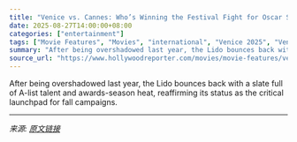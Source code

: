 ```yaml
---
title: "Venice vs. Cannes: Who’s Winning the Festival Fight for Oscar Supremacy?"
date: 2025-08-27T14:00:00+08:00
categories: ["entertainment"]
tags: ["Movie Features", "Movies", "international", "Venice 2025", "Venice Film Festival"]
summary: "After being overshadowed last year, the Lido bounces back with a slate full of A-list talent and awards-season heat, reaffirming its status as the critical launchpad for fall campaigns."
source_url: "https://www.hollywoodreporter.com/movies/movie-features/venice-vs-cannes-festival-fight-oscar-supremacy-1236353808/"
---
```


After being overshadowed last year, the Lido bounces back with a slate full of A-list talent and awards-season heat, reaffirming its status as the critical launchpad for fall campaigns.

---

*来源: [原文链接](https://www.hollywoodreporter.com/movies/movie-features/venice-vs-cannes-festival-fight-oscar-supremacy-1236353808/)*
